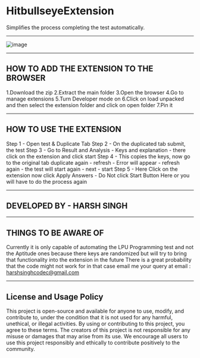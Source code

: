# HitbullseyeExtension
Simplifies the process completing the test automatically.

------------------------------------------------------

![image](https://github.com/user-attachments/assets/5a5856de-a2b7-4f68-b431-3a53c9a8467b)

------------------------------------------------------

## HOW TO ADD THE EXTENSION TO THE BROWSER

1.Download the zip 
2.Extract the main folder
3.Open the browser 
4.Go to manage extensions
5.Turn Developer mode on
6.Click on load unpacked and then select the extension folder and click on open folder
7.Pin it

-------------------------------------------------------
## HOW TO USE THE EXTENSION

Step 1 - Open test & Duplicate Tab
Step 2 - On the duplicated tab submit, the test
Step 3 - Go to Result and Analysis - Keys and explanation - there click on the extension and click start
Step 4 - This copies the keys, now go to the original tab duplicate again - refresh - Error will appear - refresh again - the test will start again - next - start
Step 5 - Here Click on the extension now click Apply Answers - Do Not click Start Button Here or you will have to do the process again

--------------------------------------------------------

## DEVELOPED BY - HARSH SINGH

--------------------------------------------------------

## THINGS TO BE AWARE OF

Currently it is only capable of automating the LPU Programming test and not the Aptitude ones because there keys are randomized but will try to bring that functionality into the extension in the future
There is a great probability that the code might not work for in that case email me your query at email : harshsinghcodec@gmail.com

--------------------------------------------------------
## License and Usage Policy

This project is open-source and available for anyone to use, modify, and contribute to, under the condition that it is not used for any harmful, unethical, or illegal activities. By using or contributing to this project, you agree to these terms. The creators of this project is not responsible for any misuse or damages that may arise from its use. We encourage all users to use this project responsibly and ethically to contribute positively to the community.

